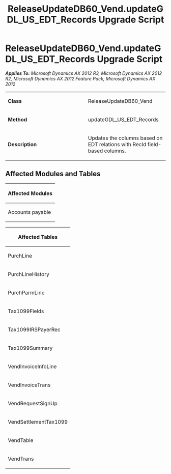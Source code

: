 ﻿---
title: ReleaseUpdateDB60_Vend.updateGDL_US_EDT_Records Upgrade Script
TOCTitle: ReleaseUpdateDB60_Vend.updateGDL_US_EDT_Records Upgrade Script
ms:assetid: b88ee2b0-dcfe-0d9c-d860-58ab304083f4
ms:mtpsurl: https://msdn.microsoft.com/en-us/library/JJ737088(v=AX.60)
ms:contentKeyID: 49710770
ms.date: 05/18/2015
mtps_version: v=AX.60
---

# ReleaseUpdateDB60\_Vend.updateGDL\_US\_EDT\_Records Upgrade Script 


_**Applies To:** Microsoft Dynamics AX 2012 R3, Microsoft Dynamics AX 2012 R2, Microsoft Dynamics AX 2012 Feature Pack, Microsoft Dynamics AX 2012_

<table>
<colgroup>
<col style="width: 50%" />
<col style="width: 50%" />
</colgroup>
<tbody>
<tr class="odd">
<td><p><strong>Class</strong></p></td>
<td><p>ReleaseUpdateDB60_Vend</p></td>
</tr>
<tr class="even">
<td><p><strong>Method</strong></p></td>
<td><p>updateGDL_US_EDT_Records</p></td>
</tr>
<tr class="odd">
<td><p><strong>Description</strong></p></td>
<td><p>Updates the columns based on EDT relations with RecId field-based columns.</p></td>
</tr>
</tbody>
</table>


## Affected Modules and Tables

<table>
<colgroup>
<col style="width: 100%" />
</colgroup>
<thead>
<tr class="header">
<th><p>Affected Modules</p></th>
</tr>
</thead>
<tbody>
<tr class="odd">
<td><p>Accounts payable</p></td>
</tr>
</tbody>
</table>


<table>
<colgroup>
<col style="width: 100%" />
</colgroup>
<thead>
<tr class="header">
<th><p>Affected Tables</p></th>
</tr>
</thead>
<tbody>
<tr class="odd">
<td><p>PurchLine</p></td>
</tr>
<tr class="even">
<td><p>PurchLineHistory</p></td>
</tr>
<tr class="odd">
<td><p>PurchParmLine</p></td>
</tr>
<tr class="even">
<td><p>Tax1099Fields</p></td>
</tr>
<tr class="odd">
<td><p>Tax1099IRSPayerRec</p></td>
</tr>
<tr class="even">
<td><p>Tax1099Summary</p></td>
</tr>
<tr class="odd">
<td><p>VendInvoiceInfoLine</p></td>
</tr>
<tr class="even">
<td><p>VendInvoiceTrans</p></td>
</tr>
<tr class="odd">
<td><p>VendRequestSignUp</p></td>
</tr>
<tr class="even">
<td><p>VendSettlementTax1099</p></td>
</tr>
<tr class="odd">
<td><p>VendTable</p></td>
</tr>
<tr class="even">
<td><p>VendTrans</p></td>
</tr>
</tbody>
</table>

  


